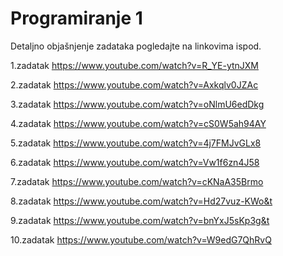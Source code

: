 # Programiranje 1

Detaljno objašnjenje zadataka pogledajte na linkovima ispod.

1.zadatak https://www.youtube.com/watch?v=R_YE-ytnJXM

2.zadatak https://www.youtube.com/watch?v=Axkqlv0JZAc

3.zadatak https://www.youtube.com/watch?v=oNlmU6edDkg

4.zadatak https://www.youtube.com/watch?v=cS0W5ah94AY

5.zadatak https://www.youtube.com/watch?v=4j7FMJvGLx8

6.zadatak https://www.youtube.com/watch?v=Vw1f6zn4J58

7.zadatak https://www.youtube.com/watch?v=cKNaA35Brmo

8.zadatak https://www.youtube.com/watch?v=Hd27vuz-KWo&t

9.zadatak https://www.youtube.com/watch?v=bnYxJ5sKp3g&t

10.zadatak https://www.youtube.com/watch?v=W9edG7QhRvQ
